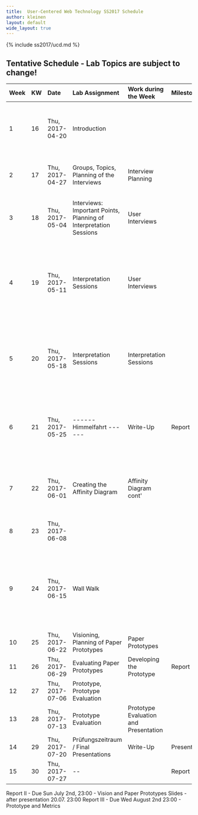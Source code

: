```yaml
---
title:  User-Centered Web Technology SS2017 Schedule
author: kleinen
layout: default
wide_layout: true
---
```

{% include ss2017/ucd.md %}

## Tentative Schedule - Lab Topics are subject to change!


| Week | KW | Date            | Lab Assignment                                                    | Work during the Week                   | Milestones   | Reading                                                                                                            |
|:-----|:---|:----------------|:------------------------------------------------------------------|:---------------------------------------|:-------------|:-------------------------------------------------------------------------------------------------------------------|
| 1    | 16 | Thu, 2017-04-20 | Introduction                                                      |                                        |              | Chapter 1 - Introduction &  Chapter 2 - User Data Drives Design (27 + 11 P.)                                       |
| 2    | 17 | Thu, 2017-04-27 | Groups, Topics, Planning of the Interviews                        | Interview Planning                     |              | Chapter 3 - Principles of Contextual Inquiry (43-80, 37 P.)                                                        |
| 3    | 18 | Thu, 2017-05-04 | Interviews: Important Points, Planning of Interpretation Sessions | User Interviews                        |              | Chapter 4 - The Interpretation Session (P81-105, 26P.)                                                             |
| 4    | 19 | Thu, 2017-05-11 | Interpretation Sessions                                           | User Interviews                        |              | Chapter 5 - From Data to Insight: Contextual Design Models &  Chapter 6 - The Affinity Diagram (P127-146, 19 P.)   |
| 5    | 20 | Thu, 2017-05-18 | Interpretation Sessions                                           | Interpretation Sessions                |              | Excerpt from Chapters 7 & 8: Personas, Chapter 9 - Inventing the Next Product Concept (P. 233- 251, 18P. )         |
| 6    | 21 | Thu, 2017-05-25 | ------ Himmelfahrt ------                                         | Write-Up                               | Report I     | Chapter 10 - The Bridge From Data to Design: The Wall Walk (P. 253-275, 22P) & Chapter 11 Ideation                 |
| 7    | 22 | Thu, 2017-06-01 | Creating the Affinity Diagram                                     | Affinity Diagram  cont'                |              | Chapter 17 - Validating the Design (P. 413-441, 28P) (Paper Prototypes!)                                           |
| 8    | 23 | Thu, 2017-06-08 |                                                                   |                                        |              | Chapter 19 - Project Planning and execution                                                                        |
| 9    | 24 | Thu, 2017-06-15 | Wall Walk                                                         |                                        |              | reread Chapter 11 Ideation for Visioning Session,  reread Chapter 17 - Validating the Design  (Paper Prototypes!), |
| 10   | 25 | Thu, 2017-06-22 | Visioning, Planning of Paper Prototypes                           | Paper Prototypes                       |              | TBD / Metrics                                                                                                      |
| 11   | 26 | Thu, 2017-06-29 | Evaluating Paper Prototypes                                       | Developing the Prototype               | Report II    | TBD                                                                                                                |
| 12   | 27 | Thu, 2017-07-06 | Prototype, Prototype Evaluation                                   |                                        |              | TBD                                                                                                                |
| 13   | 28 | Thu, 2017-07-13 | Prototype Evaluation                                              | Prototype Evaluation  and Presentation |              |                                                                                                                    |
| 14   | 29 | Thu, 2017-07-20 | Prüfungszeitraum  / Final Presentations                           | Write-Up                               | Presentation |                                                                                                                    |
| 15   | 30 | Thu, 2017-07-27 | --                                                                |                                        | Report III   |                                                                                                                    |

Report II - Due Sun July 2nd, 23:00 - Vision and Paper Prototypes
Slides - after presentation 20.07. 23:00
Report III  - Due Wed August 2nd 23:00  - Prototype and Metrics
